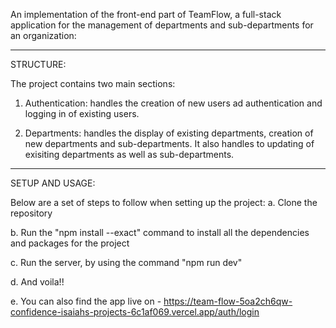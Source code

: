 An implementation of the front-end part of TeamFlow, a full-stack application for the management of departments and sub-departments for an organization:


-------------------------------------------------------------------------------------------------------------------------------------------------------------------
STRUCTURE:

The project contains two main sections:

1. Authentication: handles the creation of new users ad authentication and logging in of existing users.

2. Departments: handles the display of existing departments, creation of new departments and sub-departments. It also handles to updating of exisiting departments as well as sub-departments.


-------------------------------------------------------------------------------------------------------------------------------------------------------------------
SETUP AND USAGE:

Below are a set of steps to follow when setting up the project:
a. Clone the repository

b. Run the "npm install --exact" command to install all the dependencies and packages for the project

c. Run the server, by using the command "npm run dev"

d. And voila!!

e. You can also find the app live on - https://team-flow-5oa2ch6qw-confidence-isaiahs-projects-6c1af069.vercel.app/auth/login
